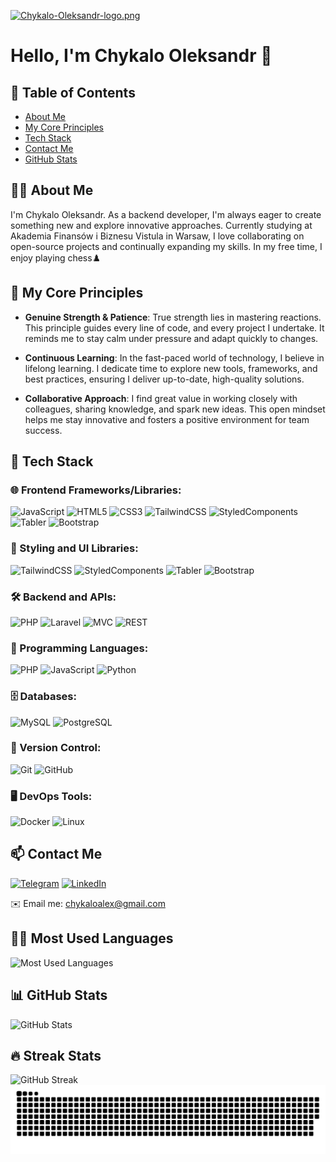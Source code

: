 [![Chykalo-Oleksandr-logo.png](https://i.postimg.cc/j2jSRtQ5/Chykalo-Oleksandr-logo.png)](https://postimg.cc/8JqSH8YQ)

# Hello, I'm Chykalo Oleksandr 👋

## 📜 Table of Contents

- [About Me](#about-me)
- [My Core Principles](#my-core-principles)
- [Tech Stack](#tech-stack)
- [Contact Me](#contact-me)
- [GitHub Stats](#github-stats)

## 🧑‍💻 About Me

I'm Chykalo Oleksandr. As a backend developer, I'm always eager to create something new and explore innovative approaches. Currently studying at Akademia Finansów i Biznesu Vistula in Warsaw, I love collaborating on open-source projects and continually expanding my skills. In my free time, I enjoy playing chess♟️

## 🌱 My Core Principles

- **Genuine Strength & Patience**: True strength lies in mastering reactions. This principle guides every line of code, and every project I undertake. It reminds me to stay calm under pressure and adapt quickly to changes.

- **Continuous Learning**: In the fast-paced world of technology, I believe in lifelong learning. I dedicate time to explore new tools, frameworks, and best practices, ensuring I deliver up-to-date, high-quality solutions.

- **Collaborative Approach**: I find great value in working closely with colleagues, sharing knowledge, and spark new ideas. This open mindset helps me stay innovative and fosters a positive environment for team success.
## 🔧 Tech Stack

### 🌐 Frontend Frameworks/Libraries:
![JavaScript](https://img.shields.io/badge/-JavaScript-F7DF1E?style=for-the-badge&logo=JavaScript&logoColor=black)
![HTML5](https://img.shields.io/badge/-HTML5-E34F26?style=for-the-badge&logo=HTML5&logoColor=white)
![CSS3](https://img.shields.io/badge/-CSS3-1572B6?style=for-the-badge&logo=CSS3&logoColor=white)
![TailwindCSS](https://img.shields.io/badge/-TailwindCSS-38B2AC?style=for-the-badge&logo=tailwind-css&logoColor=white)
![StyledComponents](https://img.shields.io/badge/-Styled%20Components-DB7093?style=for-the-badge&logo=styled-components&logoColor=white)
![Tabler](https://img.shields.io/badge/-Tabler-00A1E4?style=for-the-badge&logo=Tabler&logoColor=white)
![Bootstrap](https://img.shields.io/badge/-Bootstrap-7952B3?style=for-the-badge&logo=bootstrap&logoColor=white)


### 💅 Styling and UI Libraries:
![TailwindCSS](https://img.shields.io/badge/-TailwindCSS-38B2AC?style=for-the-badge&logo=tailwind-css&logoColor=white)
![StyledComponents](https://img.shields.io/badge/-Styled%20Components-DB7093?style=for-the-badge&logo=styled-components&logoColor=white)
![Tabler](https://img.shields.io/badge/-Tabler-00A1E4?style=for-the-badge&logo=Tabler&logoColor=white)
![Bootstrap](https://img.shields.io/badge/-Bootstrap-7952B3?style=for-the-badge&logo=bootstrap&logoColor=white)


### 🛠️ Backend and APIs:
![PHP](https://img.shields.io/badge/-PHP-777BB4?style=for-the-badge&logo=PHP&logoColor=white)
![Laravel](https://img.shields.io/badge/-Laravel-FF2D20?style=for-the-badge&logo=Laravel&logoColor=white)
![MVC](https://img.shields.io/badge/-MVC-8E44AD?style=for-the-badge&logo=php&logoColor=white)
![REST](https://img.shields.io/badge/-REST-02569B?style=for-the-badge)



### 📜 Programming Languages:
![PHP](https://img.shields.io/badge/-PHP-777BB4?style=for-the-badge&logo=PHP&logoColor=white)
![JavaScript](https://img.shields.io/badge/-JavaScript-F7DF1E?style=for-the-badge&logo=JavaScript&logoColor=black)
![Python](https://img.shields.io/badge/-Python-3776AB?style=for-the-badge&logo=python&logoColor=white)

### 🗄️ Databases:
![MySQL](https://img.shields.io/badge/-MySQL-4479A1?style=for-the-badge&logo=MySQL&logoColor=white)
![PostgreSQL](https://img.shields.io/badge/-PostgreSQL-336791?style=for-the-badge&logo=postgresql&logoColor=white)

### 🔄 Version Control:
![Git](https://img.shields.io/badge/-Git-F05032?style=for-the-badge&logo=git&logoColor=white)
![GitHub](https://img.shields.io/badge/-GitHub-181717?style=for-the-badge&logo=github&logoColor=white)

### 🖥️ DevOps Tools:
![Docker](https://img.shields.io/badge/-Docker-2496ED?style=for-the-badge&logo=docker&logoColor=white)
![Linux](https://img.shields.io/badge/-Linux-FCC624?style=for-the-badge&logo=linux&logoColor=black)

## 📫 Contact Me

[![Telegram](https://img.shields.io/badge/-Telegram-020F0D?style=for-the-badge&logo=telegram&logoColor=26A2E0)](https://t.me/oleksandrchykalo)
[![LinkedIn](https://img.shields.io/badge/-LinkedIn-020F0D?style=for-the-badge&logo=Linkedin&logoColor=0077B7)](https://www.linkedin.com/in/oleksandr-chykalo-7326ba313/)

✉️ Email me: [chykaloalex@gmail.com](chykaloalex@gmail.com)



## 👨‍💻 Most Used Languages

<picture>
  <source media="(prefers-color-scheme: dark)" 
    srcset="https://github-readme-stats.vercel.app/api/top-langs/?username=Freexan&layout=compact&theme=dark" />
  <source media="(prefers-color-scheme: light)" 
    srcset="https://github-readme-stats.vercel.app/api/top-langs/?username=Freexan&layout=compact&theme=light" />
  <img alt="Most Used Languages" 
    src="https://github-readme-stats.vercel.app/api/top-langs/?username=Freexan&layout=compact&theme=light" />
</picture>

## 📊 GitHub Stats

<picture>
  <source media="(prefers-color-scheme: dark)" 
    srcset="https://github-readme-stats.vercel.app/api?username=Freexan&show_icons=true&theme=dark" />
  <source media="(prefers-color-scheme: light)" 
    srcset="https://github-readme-stats.vercel.app/api?username=Freexan&show_icons=true&theme=light" />
  <img alt="GitHub Stats" 
    src="https://github-readme-stats.vercel.app/api?username=Freexan&show_icons=true&theme=light" />
</picture>

## 🔥 Streak Stats

<picture>
  <source media="(prefers-color-scheme: dark)" 
    srcset="https://github-readme-streak-stats.herokuapp.com?user=Freexan&theme=dark" />
  <source media="(prefers-color-scheme: light)" 
    srcset="https://github-readme-streak-stats.herokuapp.com?user=Freexan&theme=light" />
  <img alt="GitHub Streak" 
    src="https://github-readme-streak-stats.herokuapp.com?user=Freexan&theme=light" />
</picture>

<picture>
  <source media="(prefers-color-scheme: dark)" 
    srcset="https://raw.githubusercontent.com/Freexan/Freexan/output/github-snake-dark.svg" />
  <source media="(prefers-color-scheme: light)" 
    srcset="https://raw.githubusercontent.com/Freexan/Freexan/output/github-snake.svg" />
  <img alt="github-snake" 
    src="https://raw.githubusercontent.com/Freexan/Freexan/output/github-snake.svg" />
</picture>
